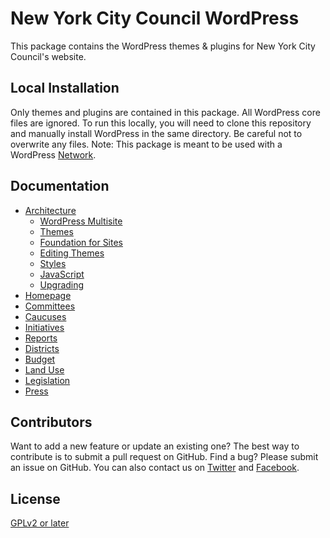 # New York City Council WordPress

This package contains the WordPress themes & plugins for New York City Council's website.

## Local Installation

Only themes and plugins are contained in this package. All WordPress core files are ignored. To run this locally, you will need to clone this repository and manually install WordPress in the same directory. Be careful not to overwrite any files. Note: This package is meant to be used with a WordPress [Network](https://codex.wordpress.org/Create_A_Network).

## Documentation

* [Architecture](docs/ARCHITECTURE.md)
    * [WordPress Multisite](docs/ARCHITECTURE.md#wordpress-multisite)
    * [Themes](docs/ARCHITECTURE.md#themes)
    * [Foundation for Sites](docs/ARCHITECTURE.md#foundation-for-sites)
    * [Editing Themes](docs/ARCHITECTURE.md#editing-themes)
    * [Styles](docs/ARCHITECTURE.md#styles)
    * [JavaScript](docs/ARCHITECTURE.md#javascript)
    * [Upgrading](docs/ARCHITECTURE.md#upgrading)
* [Homepage](docs/HOMEPAGE.md)
* [Committees](docs/COMMITTEES.md)
* [Caucuses](docs/CAUCUSES.md)
* [Initiatives](docs/INITIATIVES.md)
* [Reports](docs/REPORTS.md)
* [Districts](docs/DISTRICTS.md)
* [Budget](docs/BUDGET.md)
* [Land Use](docs/LAND_USE.md)
* [Legislation](docs/LEGISLATION.md)
* [Press](docs/PRESS.md)

## Contributors

Want to add a new feature or update an existing one? The best way to contribute is to submit a pull request on GitHub. Find a bug? Please submit an issue on GitHub. You can also contact us on [Twitter](https://twitter.com/NYCCouncil) and [Facebook](https://www.facebook.com/NYCCouncil/).

## License

[GPLv2 or later](http://www.gnu.org/licenses/gpl-2.0.html)
